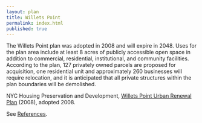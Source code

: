 ```yaml
---
layout: plan
title: Willets Point
permalink: index.html
published: true
---
```


The Willets Point plan was adopted in 2008 and will expire in 2048. Uses for the plan area include at least 8 acres of publicly accessible open space in addition to commercial, residential, institutional, and community facilities. According to the plan, 127 privately owned parcels are proposed for acquisition, one residential unit and approximately 260 businesses will require relocation, and it is anticipated that all private structures within the plan boundaries will be demolished.

NYC Housing Preservation and Development, [Willets Point Urban Renewal Plan](http://www.nyc.gov/html/oec/downloads/pdf/dme_projects/07DME014Q/DGEIS/07DME014Q_DGEIS_Appendix_A_Urban_Renewal_Plan_Text.pdf) (2008), adopted 2008.

See [References](http://www.urbanreviewer.org/#page=references.html).